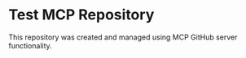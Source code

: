 # Test MCP Repository

This repository was created and managed using MCP GitHub server functionality.
